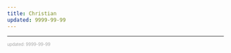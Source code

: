 ```yaml
---
title: Christian
updated: 9999-99-99
---
```



---

<sup><sub><font color="#a6a6a6">updated: 9999-99-99</font></sub></sup>